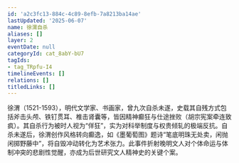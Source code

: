```yaml
---
id: 'a2c3fc13-884c-4c89-8efb-7a8213ba14ae'
lastUpdated: '2025-06-07'
name: 徐渭自杀
aliases: []
layer: 2
eventDate: null
categoryId: cat_8abY-bU7
tagIds:
- tag_TRpfu-I4
timelineEvents: []
relations: []
titledLinks: []
---
```

徐渭（1521-1593），明代文学家、书画家，曾九次自杀未遂，史载其自残方式包括斧击头颅、铁钉贯耳、椎击肾囊等，皆因精神癫狂与仕途挫败（胡宗宪案牵连致疯）。其自杀行为被时人视为“佯狂”，实为对科举制度与权贵倾轧的极端反抗。自杀未遂后，徐渭创作风格转向癫逸，如《墨葡萄图》题诗“笔底明珠无处卖，闲抛闲掷野藤中”，将自毁冲动转化为艺术张力。此事件折射晚明文人对个体命运与体制冲突的悲剧性觉醒，亦成为后世研究文人精神史的关键个案。
